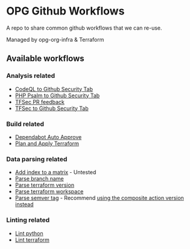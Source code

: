 # OPG Github Workflows

A repo to share common github workflows that we can re-use.

Managed by opg-org-infra &amp; Terraform


## Available workflows

### Analysis related

- [CodeQL to Github Security Tab](./.github/workflows/analysis-application-codeql-sast-to-github-security.yml)
- [PHP Psalm  to Github Security Tab](./.github/workflows/analysis-application-php-psalm-sast-to-github-security.yml)
- [TFSec PR feedback](./.github/workflows/analysis-infrastructure-tfsec-pr-feedback.yml)
- [TFSec to Github Security Tab](./.github/workflows/analysis-infrastructure-tfsec-to-github-security.yml)

### Build related

- [Dependabot Auto Approve](./.github/workflows/automation-build-dependabot-approve-auto-merge.yml)
- [Plan and Apply Terraform](./.github/workflows/build-infrastructure-terraform.yml)

### Data parsing related

- [Add index to a matrix](./.github/workflows/data-parse-add-index.yml) - Untested
- [Parse branch name](./.github/workflows/data-parse-branch-name.yml)
- [Parse terraform version](./.github/workflows/data-parse-terraform-version.yml)
- [Parse terraform workspace](./.github/workflows/data-parse-workspace.yml)
- [Parse semver tag](./.github/workflows/release-semver-tag.yml) - Recommend [using the composite action version instead](https://github.com/ministryofjustice/opg-github-actions/blob/main/.github/actions/semver-tag/README.md)

### Linting related

- [Lint python](./.github/workflows/linting-application-python.yml)
- [Lint terraform](./.github/workflows/linting-infrastructure-terraform.yml)
